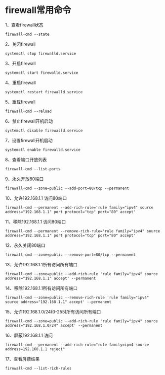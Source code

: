 # firewall常用命令
1、查看firewall状态
```code
firewall-cmd --state
```
2、关闭firewall
```code
systemctl stop firewalld.service
```
3、开启firewall
```code
systemctl start firewalld.service
```
4、重启firewall
```code
systemctl restart firewalld.service
```
5、重载firewall
```code
firewall-cmd --reload
```
6、禁止firewall开机启动
```code
systemctl disable firewalld.service
```
7、设置firewall开机启动
```code
systemctl enable firewalld.service
```
8、查看端口开放列表
```code
firewall-cmd --list-ports
```
9、永久开放80端口
```code
firewall-cmd --zone=public --add-port=80/tcp --permanent
```
10、允许192.168.1.1 访问80端口
```code
firewall-cmd --permanent --add-rich-rule='rule family="ipv4" source address="192.168.1.1" port protocol="tcp" port="80" accept'
```
11、移除192.168.1.1 访问80端口
```code
firewall-cmd --permanent --remove-rich-rule='rule family="ipv4" source address="192.168.1.1" port protocol="tcp" port="80" accept'
```
12、永久关闭80端口
```code
firewall-cmd --zone=public --remove-port=80/tcp --permanent
```
13、允许192.168.1.1所有访问所有端口
```code
firewall-cmd --zone=public --add-rich-rule 'rule family="ipv4" source address="192.168.1.1" accept' --permanent
```
14、移除192.168.1.1所有访问所有端口
```code
firewall-cmd --zone=public --remove-rich-rule 'rule family="ipv4" source address="192.168.1.1" accept' --permanent
```
15、允许192.168.1.0/24(0-255)所有访问所有端口
```code
firewall-cmd --zone=public --add-rich-rule 'rule family="ipv4" source address="192.168.1.0/24" accept' --permanent
```
16、屏蔽192.168.1.1 访问
```code
firewall-cmd --permanent --add-rich-rule="rule family=ipv4 source address=192.168.1.1 reject"
```
17、查看屏蔽结果
```code
firewall-cmd --list-rich-rules
```
